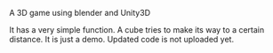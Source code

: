 A 3D game using blender and Unity3D

It has a very simple function. A cube tries to make its way to a certain distance. It is just a demo. Updated code is not uploaded yet.
